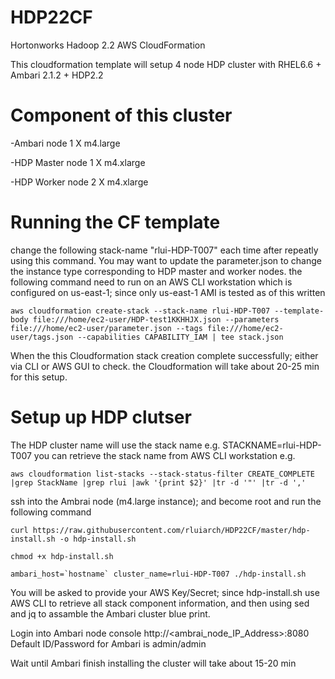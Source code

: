 # HDP22CF
Hortonworks Hadoop 2.2 AWS CloudFormation 

This cloudformation template will setup 4 node HDP cluster with  RHEL6.6 + Ambari 2.1.2 + HDP2.2

# Component of this cluster

-Ambari node        1 X m4.large

-HDP Master node    1 X m4.xlarge

-HDP Worker node    2 X m4.xlarge

# Running the CF template
change the following stack-name "rlui-HDP-T007" each time after repeatly using this command.
You may want to update the parameter.json to change the instance type corresponding to HDP master and worker nodes.
the following command need to run on an AWS CLI workstation which is configured on us-east-1; since only us-east-1 AMI is tested as of this written

``aws cloudformation create-stack --stack-name rlui-HDP-T007 --template-body file:///home/ec2-user/HDP-test1KKHHJX.json --parameters file:///home/ec2-user/parameter.json --tags file:///home/ec2-user/tags.json --capabilities CAPABILITY_IAM | tee stack.json``

When the this Cloudformation stack creation complete successfully; either via CLI or AWS GUI to check.
the Cloudformation will take about 20-25 min for this setup.

# Setup up HDP clutser
The HDP cluster name will use the stack name e.g. STACKNAME=rlui-HDP-T007
   you can retrieve the stack name from AWS CLI workstation e.g.
   
   ``aws cloudformation list-stacks --stack-status-filter CREATE_COMPLETE |grep StackName |grep rlui |awk '{print $2}' |tr -d '"' |tr -d ','``
    
 ssh into the Ambrai node (m4.large instance); and become root and run the following command
    
   ``curl https://raw.githubusercontent.com/rluiarch/HDP22CF/master/hdp-install.sh -o hdp-install.sh``
   
   ``chmod +x hdp-install.sh``
   
   ``ambari_host=`hostname` cluster_name=rlui-HDP-T007 ./hdp-install.sh``
   
   You will be asked to provide your AWS Key/Secret; since hdp-install.sh use AWS CLI to retrieve all stack component information, and then using sed and jq to assamble the Ambari cluster blue print.
   
Login into Ambari node console http://<ambrai_node_IP_Address>:8080  
Default ID/Password for Ambari is admin/admin

Wait until Ambari finish installing the cluster will take about 15-20 min


   

